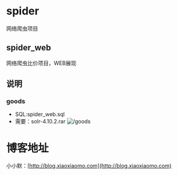 # spider
网络爬虫项目

## spider_web
网络爬虫比价项目，WEB展现

## 说明
### goods
- SQL:spider_web.sql
- 需要：solr-4.10.2.rar
![/goods](http://7xrw5k.com1.z0.glb.clouddn.com/blog/img/20160621211456.png)

# 博客地址
小小默：[http://blog.xiaoxiaomo.com](http://blog.xiaoxiaomo.com)
